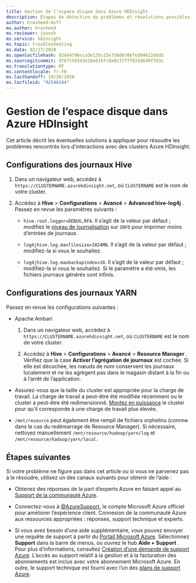 ```yaml
---
title: Gestion de l’espace disque dans Azure HDInsight
description: Étapes de détection de problèmes et résolutions possibles pour la gestions des problèmes d’espace disque rencontrés lors de l’interaction avec des clusters Azure HDInsight.
author: hrasheed-msft
ms.author: hrasheed
ms.reviewer: jasonh
ms.service: hdinsight
ms.topic: troubleshooting
ms.date: 02/17/2020
ms.openlocfilehash: 82044796cca3e135c15e750d6706fe504622ebdb
ms.sourcegitcommit: d767156543e16e816fc8a0c3777f033d649ffd3c
ms.translationtype: HT
ms.contentlocale: fr-FR
ms.lasthandoff: 10/26/2020
ms.locfileid: "92540344"
---
```

# <a name="manage-disk-space-in-azure-hdinsight"></a>Gestion de l’espace disque dans Azure HDInsight

Cet article décrit les éventuelles solutions à appliquer pour résoudre les problèmes rencontrés lors d’interactions avec des clusters Azure HDInsight.

## <a name="hive-log-configurations"></a>Configurations des journaux Hive

1. Dans un navigateur web, accédez à `https://CLUSTERNAME.azurehdinsight.net`, où `CLUSTERNAME` est le nom de votre cluster.

1. Accédez à **Hive** > **Configurations** > **Avancé** > **Advanced hive-log4j** . Passez en revue les paramètres suivants :

    * `hive.root.logger=DEBUG,RFA`. Il s’agit de la valeur par défaut ; modifiez le [niveau de journalisation](https://logging.apache.org/log4j/2.x/log4j-api/apidocs/org/apache/logging/log4j/Level.html) sur `INFO` pour imprimer moins d’entrées de journaux.

    * `log4jhive.log.maxfilesize=1024MB`. Il s’agit de la valeur par défaut ; modifiez-la si vous le souhaitez.

    * `log4jhive.log.maxbackupindex=10`. Il s’agit de la valeur par défaut ; modifiez-la si vous le souhaitez. Si le paramètre a été omis, les fichiers journaux générés sont infinis.

## <a name="yarn-log-configurations"></a>Configurations des journaux YARN

Passez en revue les configurations suivantes :

* Apache Ambari

    1. Dans un navigateur web, accédez à `https://CLUSTERNAME.azurehdinsight.net`, où `CLUSTERNAME` est le nom de votre cluster.

    1. Accédez à **Hive** > **Configurations** > **Avancé** > **Resource Manager** . Vérifiez que la case **Activer l’agrégation de journaux** est cochée. Si elle est décochée, les nœuds de nom conservent les journaux localement et ne les agrègent pas dans le magasin distant à la fin ou à l’arrêt de l’application.

* Assurez-vous que la taille du cluster est appropriée pour la charge de travail. La charge de travail a peut-être été modifiée récemment ou le cluster a peut-être été redimensionné. [Montez en puissance](../hdinsight-scaling-best-practices.md) le cluster pour qu’il corresponde à une charge de travail plus élevée.

* `/mnt/resource` peut également être rempli de fichiers orphelins (comme dans le cas du redémarrage de Resource Manager). Si nécessaire, nettoyez manuellement `/mnt/resource/hadoop/yarn/log` et `/mnt/resource/hadoop/yarn/local`.

## <a name="next-steps"></a>Étapes suivantes

Si votre problème ne figure pas dans cet article ou si vous ne parvenez pas à le résoudre, utilisez un des canaux suivants pour obtenir de l’aide :

* Obtenez des réponses de la part d’experts Azure en faisant appel au [Support de la communauté Azure](https://azure.microsoft.com/support/community/).

* Connectez-vous à [@AzureSupport](https://twitter.com/azuresupport), le compte Microsoft Azure officiel pour améliorer l’expérience client. Connexion de la communauté Azure aux ressources appropriées : réponses, support technique et experts.

* Si vous avez besoin d’une aide supplémentaire, vous pouvez envoyer une requête de support à partir du [Portail Microsoft Azure](https://portal.azure.com/?#blade/Microsoft_Azure_Support/HelpAndSupportBlade/). Sélectionnez **Support** dans la barre de menus, ou ouvrez le hub **Aide + Support** . Pour plus d’informations, consultez [Création d’une demande de support Azure](../../azure-portal/supportability/how-to-create-azure-support-request.md). L’accès au support relatif à la gestion et à la facturation des abonnements est inclus avec votre abonnement Microsoft Azure. En outre, le support technique est fourni avec l’un des [plans de support Azure](https://azure.microsoft.com/support/plans/).